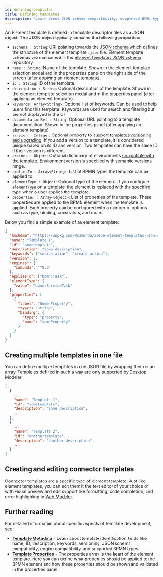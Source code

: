 ```yaml
---
id: defining-templates
title: Defining templates
description: "Learn about JSON schema compatibility, supported BPMN types, defining template properties, and more."
---
```


An Element template is defined in template descriptor files as a JSON object.
The JSON object typically contains the following properties:

- `$schema : String`: URI pointing towards the [JSON schema](https://json-schema.org/) which defines the structure of the element template `.json` file. Element template schemas are maintained in the [element templates JSON schema](https://github.com/camunda/element-templates-json-schema) repository.
- `name : String`: Name of the template. Shown in the element template selection modal and in the properties panel on the right side of the screen (after applying an element template).
- `id : String`: ID of the template.
- `description : String`: Optional description of the template. Shown in the element template selection modal and in the properties panel (after applying an element template).
- `keywords: Array<String>`: Optional list of keywords. Can be used to help users find this template. Keywords are used for search and filtering but are not displayed in the UI.
- `documentationRef : String`: Optional URL pointing to a template documentation. Shown in the properties panel (after applying an element template).
- `version : Integer`: Optional property to support [templates versioning and upgrading](./template-metadata.md#template-versioning). If you add a version to a template, it is considered unique based on its ID and version. Two templates can have the same ID if their version is different.
- `engines : Object`: Optional dictionary of environments [compatible with the template](./template-metadata.md#template-compatibility). Environment version is specified with semantic versions range.
- `appliesTo : Array<String>`: List of BPMN types the template can be applied to.
- `elementType : Object`: Optional type of the element. If you configure `elementType` on a template, the element is replaced with the specified type when a user applies the template.
- `properties : Array<Object>`: List of properties of the template. These properties are applied to the BPMN element when the template is applied. Each property can be configured with a number of options, such as type, binding, constraints, and more.

Below you find a simple example of an element template:

```json
{
  "$schema": "https://unpkg.com/@camunda/zeebe-element-templates-json-schema/resources/schema.json",
  "name": "Template 1",
  "id": "sometemplate",
  "description": "some description",
  "keywords": ["search alias", "create action"],
  "version": 1,
  "engines": {
    "camunda": "^8.6"
  },
  "appliesTo": ["bpmn:Task"],
  "elementType": {
    "value": "bpmn:ServiceTask"
  },
  "properties": [
    {
      "label": "Some Property",
      "type": "String",
      "binding": {
        "type": "property",
        "name": "someProperty"
      }
    }
  ]
}
```

## Creating multiple templates in one file

You can define multiple templates in one JSON file by wrapping them in an array. Templates defined in such a way are only supported by Desktop Modeler.

```json
[
  {
    ...
    "name": "Template 1",
    "id": "sometemplate",
    "description": "some description",
    ...
  },
  {
    ...
    "name": "Template 2",
    "id": "anothertemplate",
    "description": "another description",
    ...
  }
]
```

## Creating and editing connector templates

Connector templates are a specific type of element template. Just like element templates, you can edit them it the text editor of your choice
or with visual preview and edit support like formatting, code completion, and error highlighting in [Web Modeler](/components/connectors/manage-connector-templates.md).

## Further reading

For detailed information about specific aspects of template development, see:

- **[Template Metadata](./template-metadata.md)** - Learn about template identification fields like name, ID, description, keywords, versioning, JSON schema compatibility, engine compatibility, and supported BPMN types
- **[Template Properties](./template-properties.md)** - The properties array is the heart of the element template. Here you can define what properties should be applied to the BPMN element and how these properties should be shown and validated in the properties panel.
